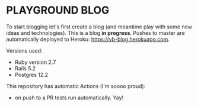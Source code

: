 # PLAYGROUND BLOG 

To start blogging let's first create a blog (and meantime play with some new ideas and technologies).
This is a blog **in progress**. Pushes to master are automatically deployed to Heroku: https://vb-blog.herokuapp.com.

Versions used:

* Ruby version 2.7
* Rails 5.2
* Postgres 12.2

This repository has automatic Actions (I'm soooo proud):
- on push to a PR tests run automatically. Yay!
